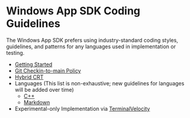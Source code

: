 # Windows App SDK Coding Guidelines

The Windows App SDK prefers using industry-standard coding styles, guidelines, and patterns for any
languages used in implementation or testing.

* [Getting Started](Coding-Guidelines/GettingStarted.md)
* [Git Checkin-to-main Policy](Coding-Guidelines/GitCheckinToMainPolicy.md)
* [Hybrid CRT](Coding-Guidelines/HybridCRT.md)
* Languages (This list is non-exhaustive; new guidelines for languages will be added over time)
  * [C++](Coding-Guidelines/Languages-CPP.md)
  * [Markdown](Coding-Guidelines/Languages-Markdown.md)
* Experimental-only Implementation via [TerminalVelocity](Coding-Guidelines/TerminalVelocity.md)
